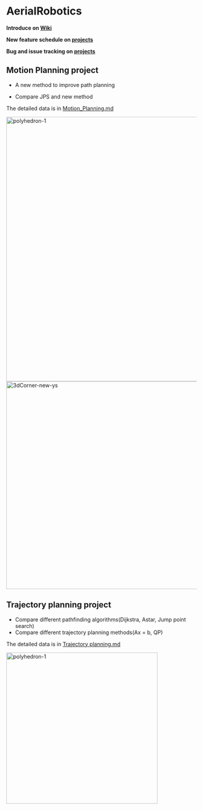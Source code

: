 # AerialRobotics

**Introduce on  [Wiki](https://github.com/LenaShengzhen/AerialRobotics/wiki)**

**New feature schedule on [projects](https://github.com/LenaShengzhen/AerialRobotics/projects/2)**

**Bug and issue tracking on [projects](https://github.com/LenaShengzhen/AerialRobotics/projects/1)**





## Motion Planning project
- A new method to improve path planning

- Compare JPS and new method


The detailed data is in [Motion_Planning.md](Motion_Planning.md)

<img src="gifs/pro2/head.gif" alt="polyhedron-1" width="700">

<img src="gifs/pro2/3dCorner-new-ys.gif" alt="3dCorner-new-ys" width="550">

## Trajectory planning project

- Compare different pathfinding algorithms(Dijkstra,  Astar,  Jump point search)
- Compare different trajectory planning methods(Ax = b, QP)

The detailed data is in [Trajectory planning.md](Trajectory_planning.md)



<img src="gifs/pro1/head.gif" alt="polyhedron-1" width="400">





